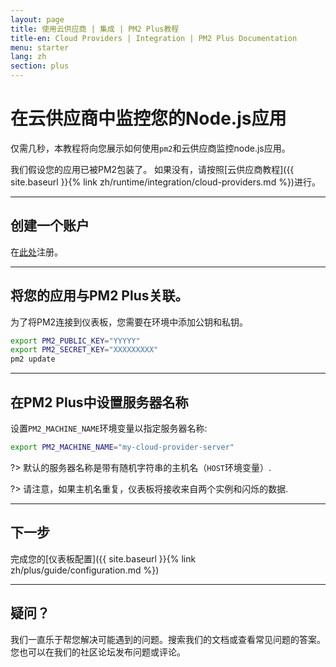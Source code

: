 ```yaml
---
layout: page
title: 使用云供应商 | 集成 | PM2 Plus教程
title-en: Cloud Providers | Integration | PM2 Plus Documentation
menu: starter
lang: zh
section: plus
---
```


# 在云供应商中监控您的Node.js应用

仅需几秒，本教程将向您展示如何使用`pm2`和云供应商监控node.js应用。

我们假设您的应用已被PM2包装了。 如果没有，请按照[云供应商教程]({{ site.baseurl }}{% link zh/runtime/integration/cloud-providers.md %})进行。

---

## 创建一个账户

在[此处](https://id.keymetrics.io/api/oauth/register)注册。

---

## 将您的应用与PM2 Plus关联。

为了将PM2连接到仪表板，您需要在环境中添加公钥和私钥。

```bash
export PM2_PUBLIC_KEY="YYYYY"
export PM2_SECRET_KEY="XXXXXXXXX"
pm2 update
```

---

## 在PM2 Plus中设置服务器名称

设置`PM2_MACHINE_NAME`环境变量以指定服务器名称:

```bash
export PM2_MACHINE_NAME="my-cloud-provider-server"
```

?> 默认的服务器名称是带有随机字符串的主机名（`HOST`环境变量）.

?> 请注意，如果主机名重复，仪表板将接收来自两个实例和闪烁的数据.

---

## 下一步

完成您的[仪表板配置]({{ site.baseurl }}{% link zh/plus/guide/configuration.md %})

---

## 疑问？

我们一直乐于帮您解决可能遇到的问题。搜索我们的文档或查看常见问题的答案。您也可以在我们的社区论坛发布问题或评论。